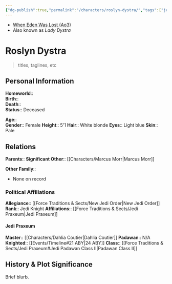 ```yaml
---
{"dg-publish":true,"permalink":"/characters/roslyn-dystra/","tags":["jedipraxeum","jediknight","newjediorder","i","ii","iii","iv","v","vi","vii","forcesensitive"],"noteIcon":"saber1"}
---
```


- [When Eden Was Lost (Ao3)](https://archiveofourown.org/works/19334440)
- Also known as *Lady Dystra*
# Roslyn Dystra
>titles, taglines, etc

## Personal Information

**Homeworld**::  
**Birth**::  
**Death**::  
**Status**::  Deceased

**Age**::  
**Gender**::  Female
**Height**::  5'1
**Hair**::  White blonde
**Eyes**::  Light blue
**Skin**::  Pale

## Relations

**Parents**:: 
**Significant Other**::  [[Characters/Marcus Morr\|Marcus Morr]]

**Other Family**::
- None on record

### Political Affiliations

**Allegiance**::  [[Force Traditions & Sects/New Jedi Order\|New Jedi Order]]
**Rank**::  Jedi Knight
**Affiliations**::  [[Force Traditions & Sects/Jedi Praxeum\|Jedi Praxeum]]

#### Jedi Praxeum

**Master**::  [[Characters/Dahlia Coutier\|Dahlia Coutier]]
**Padawan**::  N/A
**Knighted**::  [[Events/Timeline#21 ABY\|24 ABY]]
**Class**::  [[Force Traditions & Sects/Jedi Praxeum#Jedi Padawan Class II\|Padawan Class II]]

## History & Plot Significance
Brief blurb.
